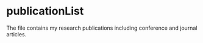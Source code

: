 # publicationList
The file contains my research publications including conference and journal articles.
